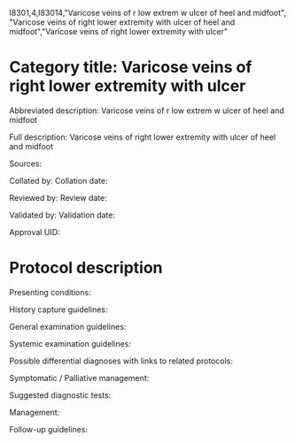 I8301,4,I83014,"Varicose veins of r low extrem w ulcer of heel and midfoot", "Varicose veins of right lower extremity with ulcer of heel and midfoot","Varicose veins of right lower extremity with ulcer"
# Category title: Varicose veins of right lower extremity with ulcer

Abbreviated description: Varicose veins of r low extrem w ulcer of heel and midfoot

Full description: Varicose veins of right lower extremity with ulcer of heel and midfoot

Sources:

Collated by:
Collation date:

Reviewed by:
Review date:

Validated by:
Validation date:

Approval UID:

# Protocol description

Presenting conditions:

History capture guidelines:

General examination guidelines:

Systemic examination guidelines:

Possible differential diagnoses with links to related protocols:

Symptomatic / Palliative management:

Suggested diagnostic tests:

Management:

Follow-up guidelines:
